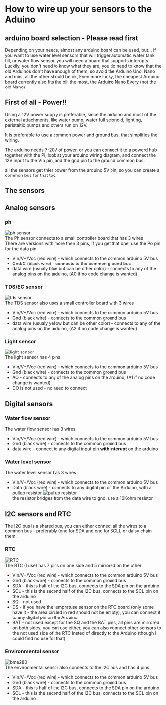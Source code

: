 # How to wire up your sensors to the Aduino
## arduino board selection - **Please read first**
Depending on your needs, almost any arduino board can be used, but...
If you want to use water level sensors that will trigger automatic water tank fill, 
or water flow sensor, you will need a board that supports interupts.
Luckily, you don't need to know what they are, you do need to know that the old Arduinos don't have anough of them,
so avoid the Arduino Uno, Nano and mini, all the other should be ok, 
Even more lucky, the cheapest Arduino board currently also fits the bill the most,
the Arduino [Nano Every](https://store.arduino.cc/usa/nano-every-with-headers) (not the old Nano)

## First of all - Power!!
Using a 12V power supply is preferable, since the arduino and most of the external attachments,
like water pump, water full selonoid, lighting, paristaltic pumps and others run on 12V.

It is preferable to use a common power and ground bus, that simplifies the wiring.

The arduino needs 7-20V of power, or you can connect it to a powerd hub together with the Pi,
look at your arduino wiring diagram, and connect the 12V input to the VIn pin, 
and the gnd pin to the ground common bus.

all the sensors get thier power from the arduino 5V pin, so you can create a common bus for that too.

## The sensors

## Analog sensors
### ph
![ph sensor](../images/ph.jpg)  
The Ph sensor connects to a small controller board that has 3 wires  
There are versions with more then 3 pins, if you get that one, use the Po pin for the data pin
- VIn/V+/Vcc (red wire) - which connects to the common arduino 5V bus 
- Gnd/G (black wire) - connects to the common ground bus
- data wire (usualy blue but can be other color) - connects to any of the analog pins on the arduino, (A0 if no code change is wanted)

### TDS/EC sensor
![tds sensor](../images/tds.png)  
The TDS sensor also uses a small controller board with 3 wires
- VIn/V+/Vcc (red wire) - which connects to the common arduino 5V bus 
- Gnd (black wire) - connects to the common ground bus
- data wire (usualy yellow but can be other color) - connects to any of the analog pins on the arduino, (A2 if no code change is wanted)

### Light sensor
![light sensor](../images/light.jpg)  
The light sensor has 4 pins
- VIn/V+/Vcc (red wire) - which connects to the common arduino 5V bus 
- Gnd (black wire) - connects to the common ground bus
- AO - connects to any of the analog pins on the arduino, (A1 if no code change is wanted)
- DO is not used - no need to connect

## Digital sensors
### Water flow sensor
The water flow sensor has 3 wires
- VIn/V+/Vcc (red wire) - which connects to the common arduino 5V bus 
- Gnd (black wire) - connects to the common ground bus
- data wire - connect to any digital input pin **with interupt** on the arduino

### Water level sensor
The water level sensor has 3 wires
- VIn/V+/Vcc (red wire) - which connects to the common arduino 5V bus 
- Data (black wire) - connects to any digital pin on the Arduino, with a pullup resistor
![pullup resistor](../images/pullup.jpg)  
the resistor bridges from the data wire to gnd, use a 10Kohm resistor

## I2C sensors and RTC
The I2C bus is a shared bus, you can either connect all the wires to a common bus - preferably (one for SDA and one for SCL), or daisy chain them.
### RTC
![RTC](../images/rtc.jpeg)  
The RTC (I use) has 7 pins on one side and 5 mirrored on the other
- VIn/V+/Vcc (red wire) - which connects to the common arduino 5V bus 
- Gnd (black wire) - connects to the common ground bus
- SDA - this is half of the I2C bus, connects to the SDA pin on the arduino
- SCL - this is the second half of the I2C bus, connects to the SCL pin on the arduino
- SQ - not used
- DS - if you have the tempratuse sensor on the RTC board (only some have it - the area circled in red should not be empty), you can connect it to any digital pin on the Arduino
- BAT - not used
except for the SQ and the BAT pins, all pins are mirrored on both sides, you can use either,
you can also connect other sensors to the not used side of the RTC insted of directly to the Arduino (though I could find no use for that)

### Environmental sensor
![bme280](../images/bme280.jpg)  
The environmental sensor also connects to the I2C bus and has 4 pins
- VIn/V+/Vcc (red wire) - which connects to the common arduino 5V bus 
- Gnd (black wire) - connects to the common ground bus
- SDA - this is half of the I2C bus, connects to the SDA pin on the arduino
- SCL - this is the second half of the I2C bus, connects to the SCL pin on the arduino
